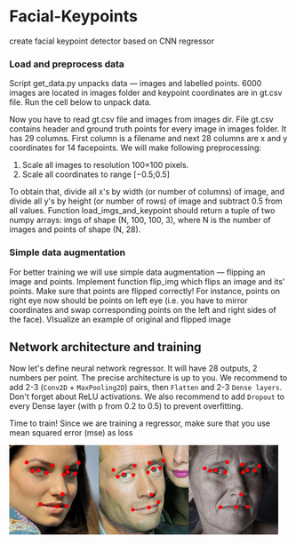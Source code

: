 # Facial-Keypoints
create facial keypoint detector based on CNN regressor

### Load and preprocess data

Script get_data.py unpacks data — images and labelled points. 6000 images are located in images folder and keypoint coordinates are in gt.csv file. Run the cell below to unpack data.

Now you have to read gt.csv file and images from images dir. File gt.csv contains header and ground truth points for every image in images folder. It has 29 columns. First column is a filename and next 28 columns are x and y coordinates for 14 facepoints. We will make following preprocessing:

1. Scale all images to resolution 100×100 pixels.
2. Scale all coordinates to range [−0.5;0.5]

To obtain that, divide all x's by width (or number of columns) of image, and divide all y's by height (or number of rows) of image and subtract 0.5 from all values.
Function load_imgs_and_keypoint should return a tuple of two numpy arrays: imgs of shape (N, 100, 100, 3), where N is the number of images and points of shape (N, 28).

### Simple data augmentation

For better training we will use simple data augmentation — flipping an image and points. Implement function flip_img which flips an image and its' points. Make sure that points are flipped correctly! For instance, points on right eye now should be points on left eye (i.e. you have to mirror coordinates and swap corresponding points on the left and right sides of the face). VIsualize an example of original and flipped image

## Network architecture and training

Now let's define neural network regressor. It will have 28 outputs, 2 numbers per point. The precise architecture is up to you. We recommend to add 2-3 (`Conv2D` + `MaxPooling2D`) pairs, then `Flatten` and 2-3 `Dense layers`. Don't forget about ReLU activations. We also recommend to add `Dropout` to every Dense layer (with p from 0.2 to 0.5) to prevent overfitting.

Time to train! Since we are training a regressor, make sure that you use mean squared error (mse) as loss

![](https://github.com/pandey-parth/Facial-Keypoints/blob/master/example.png)
